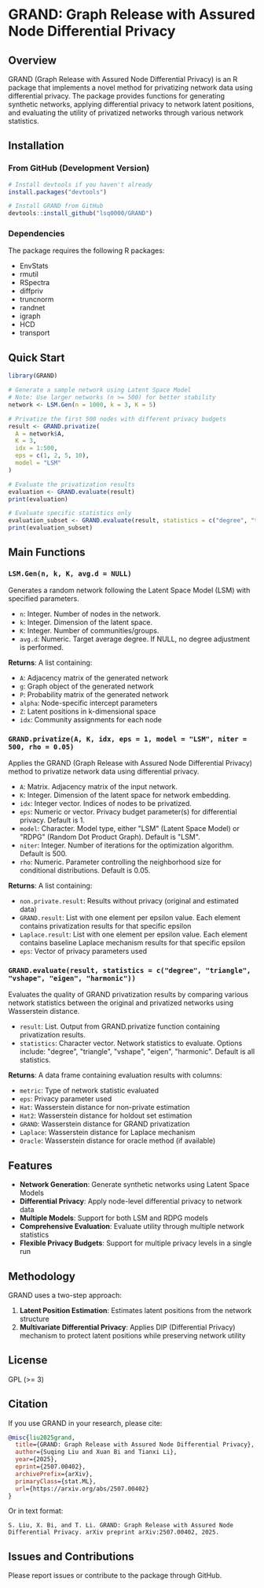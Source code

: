 # GRAND: Graph Release with Assured Node Differential Privacy

## Overview

GRAND (Graph Release with Assured Node Differential Privacy) is an R package that implements a novel method for privatizing network data using differential privacy. The package provides functions for generating synthetic networks, applying differential privacy to network latent positions, and evaluating the utility of privatized networks through various network statistics.

## Installation

### From GitHub (Development Version)

```r
# Install devtools if you haven't already
install.packages("devtools")

# Install GRAND from GitHub
devtools::install_github("lsq0000/GRAND")
```

### Dependencies

The package requires the following R packages:
- EnvStats
- rmutil  
- RSpectra
- diffpriv
- truncnorm
- randnet
- igraph
- HCD
- transport

## Quick Start

```r
library(GRAND)

# Generate a sample network using Latent Space Model
# Note: Use larger networks (n >= 500) for better stability
network <- LSM.Gen(n = 1000, k = 3, K = 5)

# Privatize the first 500 nodes with different privacy budgets
result <- GRAND.privatize(
  A = network$A, 
  K = 3, 
  idx = 1:500, 
  eps = c(1, 2, 5, 10), 
  model = "LSM"
)

# Evaluate the privatization results
evaluation <- GRAND.evaluate(result)
print(evaluation)

# Evaluate specific statistics only
evaluation_subset <- GRAND.evaluate(result, statistics = c("degree", "triangle"))
print(evaluation_subset)
```

## Main Functions

### `LSM.Gen(n, k, K, avg.d = NULL)`
Generates a random network following the Latent Space Model (LSM) with specified parameters.

- `n`: Integer. Number of nodes in the network.
- `k`: Integer. Dimension of the latent space.
- `K`: Integer. Number of communities/groups.
- `avg.d`: Numeric. Target average degree. If NULL, no degree adjustment is performed.

**Returns**: A list containing:
- `A`: Adjacency matrix of the generated network
- `g`: Graph object of the generated network
- `P`: Probability matrix of the generated network
- `alpha`: Node-specific intercept parameters
- `Z`: Latent positions in k-dimensional space
- `idx`: Community assignments for each node

### `GRAND.privatize(A, K, idx, eps = 1, model = "LSM", niter = 500, rho = 0.05)`
Applies the GRAND (Graph Release with Assured Node Differential Privacy) method to privatize network data using differential privacy.

- `A`: Matrix. Adjacency matrix of the input network.
- `K`: Integer. Dimension of the latent space for network embedding.
- `idx`: Integer vector. Indices of nodes to be privatized.
- `eps`: Numeric or vector. Privacy budget parameter(s) for differential privacy. Default is 1.
- `model`: Character. Model type, either "LSM" (Latent Space Model) or "RDPG" (Random Dot Product Graph). Default is "LSM".
- `niter`: Integer. Number of iterations for the optimization algorithm. Default is 500.
- `rho`: Numeric. Parameter controlling the neighborhood size for conditional distributions. Default is 0.05.

**Returns**: A list containing:
- `non.private.result`: Results without privacy (original and estimated data)
- `GRAND.result`: List with one element per epsilon value. Each element contains privatization results for that specific epsilon
- `Laplace.result`: List with one element per epsilon value. Each element contains baseline Laplace mechanism results for that specific epsilon
- `eps`: Vector of privacy parameters used

### `GRAND.evaluate(result, statistics = c("degree", "triangle", "vshape", "eigen", "harmonic"))`
Evaluates the quality of GRAND privatization results by comparing various network statistics between the original and privatized networks using Wasserstein distance.

- `result`: List. Output from GRAND.privatize function containing privatization results.
- `statistics`: Character vector. Network statistics to evaluate. Options include: "degree", "triangle", "vshape", "eigen", "harmonic". Default is all statistics.

**Returns**: A data frame containing evaluation results with columns:
- `metric`: Type of network statistic evaluated
- `eps`: Privacy parameter used
- `Hat`: Wasserstein distance for non-private estimation
- `Hat2`: Wasserstein distance for holdout set estimation
- `GRAND`: Wasserstein distance for GRAND privatization
- `Laplace`: Wasserstein distance for Laplace mechanism
- `Oracle`: Wasserstein distance for oracle method (if available)

## Features

- **Network Generation**: Generate synthetic networks using Latent Space Models
- **Differential Privacy**: Apply node-level differential privacy to network data
- **Multiple Models**: Support for both LSM and RDPG models
- **Comprehensive Evaluation**: Evaluate utility through multiple network statistics
- **Flexible Privacy Budgets**: Support for multiple privacy levels in a single run

## Methodology

GRAND uses a two-step approach:
1. **Latent Position Estimation**: Estimates latent positions from the network structure
2. **Multivariate Differential Privacy**: Applies DIP (Differential Privacy) mechanism to protect latent positions while preserving network utility

## License

GPL (>= 3)

## Citation

If you use GRAND in your research, please cite:

```bibtex
@misc{liu2025grand,
  title={GRAND: Graph Release with Assured Node Differential Privacy},
  author={Suqing Liu and Xuan Bi and Tianxi Li},
  year={2025},
  eprint={2507.00402},
  archivePrefix={arXiv},
  primaryClass={stat.ML},
  url={https://arxiv.org/abs/2507.00402}
}
```

Or in text format:
```
S. Liu, X. Bi, and T. Li. GRAND: Graph Release with Assured Node Differential Privacy. arXiv preprint arXiv:2507.00402, 2025.
```

## Issues and Contributions

Please report issues or contribute to the package through GitHub.
